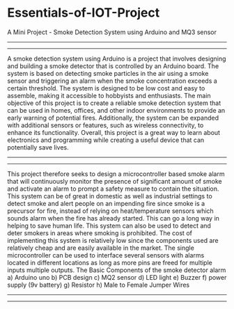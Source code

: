# Essentials-of-IOT-Project
A Mini Project - Smoke Detection System using Arduino and MQ3 sensor

--------------------------------------------------------------------------
--------------------------------------------------------------------------

A smoke detection system using Arduino is a project that involves designing and building a smoke detector that is controlled by an Arduino board.
The system is based on detecting smoke particles in the air using a smoke sensor and triggering an alarm when the smoke concentration exceeds a certain threshold.
The system is designed to be low cost and easy to assemble, making it accessible to hobbyists and enthusiasts. 
The main objective of this project is to create a reliable smoke detection system that can be used in homes, offices, and other indoor environments to provide an early warning of potential fires.
Additionally, the system can be expanded with additional sensors or features, such as wireless connectivity, to enhance its functionality. Overall, this project is a great way to learn about electronics and programming while creating a useful device that can potentially save lives.


--------------------------------------------------------------------------
--------------------------------------------------------------------------

This project therefore seeks to design a microcontroller based smoke alarm that will continuously monitor the presence of significant amount of smoke and activate an alarm to prompt a safety measure to contain the situation.
This system can be of great in domestic as well as industrial settings to detect smoke and alert people on an impending fire since smoke is a precursor for fire, instead of relying on heat/temperature sensors which sounds alarm when the fire has already started. This can go a long way in helping to save human life. This system can also be used to detect and deter smokers in areas where smoking is prohibited.
The cost of implementing this system is relatively low since the components used are relatively cheap and are easily available in the market. The single microcontroller can be used to interface several sensors with alarms located in different locations as long as more pins are freed for multiple inputs multiple outputs.
The Basic Components of the smoke detector alarm
a) Arduino uno
b) PCB design
c) MQ2 sensor
d) LED light
e) Buzzer
f) power supply (9v battery)
g) Resistor
h) Male to Female Jumper Wires

--------------------------------------------------------------------------
--------------------------------------------------------------------------
